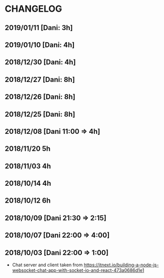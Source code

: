 # CHANGELOG

## 2019/01/11 [Dani: 3h]

## 2019/01/10 [Dani: 4h]

## 2018/12/30 [Dani: 4h]

## 2018/12/27 [Dani: 8h]

## 2018/12/26 [Dani: 8h]

## 2018/12/25 [Dani: 8h]

## 2018/12/08 [Dani 11:00 => 4h]

## 2018/11/20 5h

## 2018/11/03 4h

## 2018/10/14 4h

## 2018/10/12 6h

## 2018/10/09 [Dani 21:30 => 2:15]

## 2018/10/07 [Dani 22:00 => 4:00]

## 2018/10/03 [Dani 22:00 => 1:00]

- Chat server and client taken from https://itnext.io/building-a-node-js-websocket-chat-app-with-socket-io-and-react-473a0686d1e1
